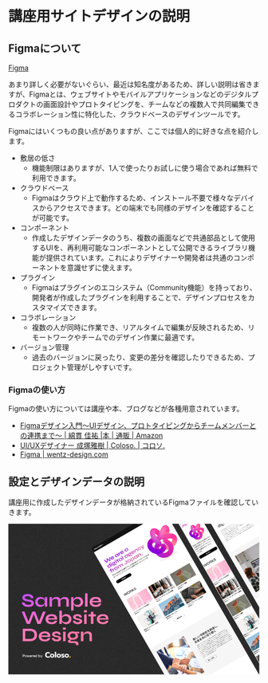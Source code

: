 講座用サイトデザインの説明
===

## Figmaについて

[Figma](https://www.figma.com/ja/)

あまり詳しく必要がないぐらい、最近は知名度があるため、詳しい説明は省きますが、Figmaとは、ウェブサイトやモバイルアプリケーションなどのデジタルプロダクトの画面設計やプロトタイピングを、チームなどの複数人で共同編集できるコラボレーション性に特化した、クラウドベースのデザインツールです。

Figmaにはいくつもの良い点がありますが、ここでは個人的に好きな点を紹介します。

- 敷居の低さ
  - 機能制限はありますが、1人で使ったりお試しに使う場合であれば無料で利用できます。
- クラウドベース
  - Figmaはクラウド上で動作するため、インストール不要で様々なデバイスからアクセスできます。どの端末でも同様のデザインを確認することが可能です。
- コンポーネント
  - 作成したデザインデータのうち、複数の画面などで共通部品として使用するUIを、再利用可能なコンポーネントとして公開できるライブラリ機能が提供されています。これによりデザイナーや開発者は共通のコンポーネントを意識せずに使えます。
- プラグイン
  - Figmaはプラグインのエコシステム（Community機能）を持っており、開発者が作成したプラグインを利用することで、デザインプロセスをカスタマイズできます。
- コラボレーション
  - 複数の人が同時に作業でき、リアルタイムで編集が反映されるため、リモートワークやチームでのデザイン作業に最適です。
- バージョン管理
  - 過去のバージョンに戻ったり、変更の差分を確認したりできるため、プロジェクト管理がしやすいです。

### Figmaの使い方

Figmaの使い方については講座や本、ブログなどが各種用意されています。

- [Figmaデザイン入門〜UIデザイン、プロトタイピングからチームメンバーとの連携まで〜 | 綿貫 佳祐 |本 | 通販 | Amazon](https://amzn.asia/d/0kJSPyb)
- [UI/UXデザイナー 成塚雅樹 | Coloso. | コロソ.](https://coloso.jp/visualcommunication/uxuidesigner-narizuka-jp)
- [Figma | wentz-design.com](https://wentz-design.com/tags/figma/)

## 設定とデザインデータの説明

講座用に作成したデザインデータが格納されているFigmaファイルを確認していきます。

![サイトデザインデータのサムネイル。Sample Website Designと書かれ、サイトデザインの一部が表示されている](./images/image-08-sample.png)
